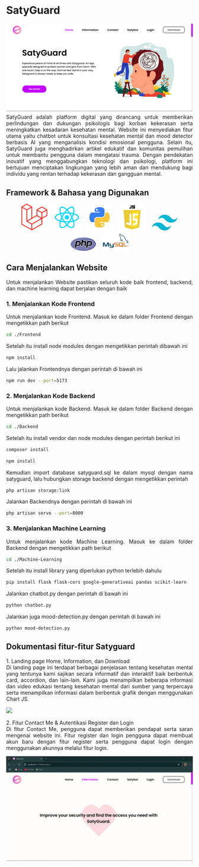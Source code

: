 # SatyGuard
<img src="./Readme/head.png" width="650"/>
<p style="margin-top: 4px;" align="justify">
SatyGuard adalah platform digital yang dirancang untuk memberikan perlindungan dan dukungan psikologis bagi korban kekerasan serta meningkatkan kesadaran kesehatan mental. Website ini menyediakan fitur utama yaitu chatbot untuk konsultasi kesehatan mental dan mood detector berbasis AI yang menganalisis kondisi emosional pengguna. Selain itu, SatyGuard juga menghadirkan artikel edukatif dan komunitas pemulihan untuk membantu pengguna dalam mengatasi trauma. Dengan pendekatan inovatif yang menggabungkan teknologi dan psikologi, platform ini bertujuan menciptakan lingkungan yang lebih aman dan mendukung bagi individu yang rentan terhadap kekerasan dan gangguan mental.
</p>

## Framework & Bahasa yang Digunakan
<div align="center">
    <img src="./Readme/icon/laravel.png" width="70" hspace="7"/>
    <img src="./Readme/icon/react.png" width="70" hspace="7"/>
    <img src="./Readme/icon/python.png" width="70" hspace="7"/>
    <img src="./Readme/icon/javascript.png" width="70" hspace="7"/>
    <img src="./Readme/icon/tailwind.png" width="70" hspace="7"/>
    <img src="./Readme/icon/php.png" width="70" hspace="7"/>
    <img src="./Readme/icon/mysql.png" width="70" hspace="7"/>
</div>

## Cara Menjalankan Website

<p align="justify">
    Untuk menjalankan Website pastikan seluruh kode baik frontend, backend, dan machine learning dapat berjalan dengan baik
</p>

### 1. Menjalankan Kode Frontend
<p align="justify">
    Untuk menjalankan kode Frontend. Masuk ke dalam folder Frontend dengan mengetikkan path berikut
</p>

```sh 
cd ./Frontend
```

<p align="justify">
    Setelah itu install node modules dengan mengetikkan perintah dibawah ini
</p>

```sh 
npm install
```

<p align="justify">
    Lalu jalankan Frontendnya dengan perintah di bawah ini
</p>

```sh 
npm run dev --port=5173
```

### 2. Menjalankan Kode Backend
<p align="justify">
    Untuk menjalankan kode Backend. Masuk ke dalam folder Backend dengan mengetikkan path berikut
</p>

```sh 
cd ./Backend
```

<p align="justify">
    Setelah itu install vendor dan node modules dengan perintah berikut ini
</p>

```sh 
composer install
```

```sh 
npm install
```

<p align="justify">
    Kemudian import database satyguard.sql ke dalam mysql dengan nama satyguard, lalu hubungkan storage backend dengan mengetikkan perintah
</p>

```sh 
php artisan storage:link
```

<p align="justify">
    Jalankan Backendnya dengan perintah di bawah ini
</p>

```sh 
php artisan serve --port=8000
```

### 3. Menjalankan Machine Learning
<p align="justify">
    Untuk menjalankan kode Machine Learning. Masuk ke dalam folder Backend dengan mengetikkan path berikut
</p>

```sh 
cd ./Machine-Learning
```

<p align="justify">
    Setelah itu install library yang diperlukan python terlebih dahulu
</p>

```sh 
pip install flask flask-cors google-generativeai pandas scikit-learn
```

<p align="justify">
    Jalankan chatbot.py dengan perintah di bawah ini
</p>

```sh 
python chatbot.py
```

<p align="justify">
    Jalankan juga mood-detection.py dengan perintah di bawah ini
</p>

```sh 
python mood-detection.py
```

## Dokumentasi fitur-fitur Satyguard
<p align="justify">
    1. Landing page Home, Information, dan Download <br/>
    Di landing page ini terdapat berbagai penjelasan tentang kesehatan mental yang tentunya kami sajikan secara informatif dan interaktif baik berbentuk card, accordion, dan lain-lain. Kami juga menampilkan beberapa informasi dan video edukasi tentang kesehatan mental dari sumber yang terpercaya serta menampilkan informasi dalam berbentuk grafik dengan menggunakan Chart JS.
</p>

<img src="./Readme/video/video-1.gif" width="550"/>

<p align="justify">
    2. Fitur Contact Me & Autentikasi Register dan Login <br/>
    Di fitur Contact Me, pengguna dapat memberikan pendapat serta saran mengenai website ini. Fitur register dan login pengguna dapat membuat akun baru dengan fitur register serta pengguna dapat login dengan menggunakan akunnya melalui fitur login.
</p>

<img src="./Readme/video/video-2.gif" width="550"/>